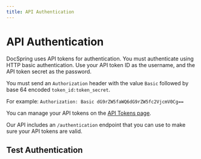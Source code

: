 ```yaml
---
title: API Authentication
---
```


# API Authentication

DocSpring uses API tokens for authentication. You must authenticate using HTTP basic authentication. Use your API token ID as the username,
and the API token secret as the password.

You must send an `Authorization` header with the value `Basic` followed by base 64 encoded `token_id:token_secret`.

For example: `Authorization: Basic dG9rZW5faWQ6dG9rZW5fc2VjcmV0Cg==`

You can manage your API tokens on the [API Tokens page](https://app.docspring.com/api_tokens).

Our API includes an `/authentication` endpoint that you can use to make sure your API tokens are valid.

## Test Authentication

<CodeSwitcher :languages="{javascript:'JavaScript', ruby:'Ruby', python:'Python', php:'PHP', csharp:'C#', bash:'bash'}">
<template v-slot:javascript>

```javascript
// This is a live example that you can run with Node

var DocSpring = require('docspring')

var config = new DocSpring.Configuration()
config.apiTokenId = 'yRaaR9JmTPtGX7EN'
config.apiTokenSecret = 'IB3TRkSdm4f2BdtU_D3YgxjdMB7l-r2fOgvxD1Yzwec'
client = new DocSpring.Client(config)

client.testAuthentication(function (error, response) {
  if (error) throw error
  console.log(response)
})
```

</template>
<template v-slot:ruby>

```ruby
require 'docspring'

ENV['DOCSPRING_TOKEN_ID'] = 'yRaaR9JmTPtGX7EN'
ENV['DOCSPRING_TOKEN_SECRET'] = 'IB3TRkSdm4f2BdtU_D3YgxjdMB7l-r2fOgvxD1Yzwec'

DocSpring.configure do |config|
  config.api_token_id = ENV['DOCSPRING_TOKEN_ID']
  config.api_token_secret = ENV['DOCSPRING_TOKEN_SECRET']
end

docspring = DocSpring::Client.new
docspring.test_authentication
# => #<DocSpring::InlineResponse200:0x012389abcdef @status="success">
```

</template>
<template v-slot:python>

```python
import docspring

client = docspring.Client()
client.api_client.configuration.api_token_id = "yRaaR9JmTPtGX7EN"
client.api_client.configuration.api_token_secret = "IB3TRkSdm4f2BdtU_D3YgxjdMB7l-r2fOgvxD1Yzwec"

client.test_authentication()
# => {'status': 'success'}
```

</template>
<template v-slot:php>

```php
<?php
// This is a live example that you can run in the PHP interactive shell (php -a)
$docspring = new DocSpring\Client();
$docspring->getConfig()->setUsername('yRaaR9JmTPtGX7EN');
$docspring->getConfig()->setPassword('IB3TRkSdm4f2BdtU_D3YgxjdMB7l-r2fOgvxD1Yzwec');

echo $docspring->testAuthentication();
# => { "status": "success" }
```

</template>
<template v-slot:csharp>

```csharp
using System;
using System.Diagnostics;
using DocSpring.Client.Api;
using DocSpring.Client.Client;
using DocSpring.Client.Model;

namespace Example
{
    public class DocSpringExample
    {
        public void main()
        {
          Configuration.Default.Username = "yRaaR9JmTPtGX7EN";
          Configuration.Default.Password = "IB3TRkSdm4f2BdtU_D3YgxjdMB7l-r2fOgvxD1Yzwec";

          var apiInstance = new PDFApi();
          // Test Authentication
          AuthenticationSuccessResponse result = apiInstance.TestAuthentication();
          Debug.WriteLine(result);
        }
    }
}
```

</template>
<template v-slot:bash>

```bash
curl -u DOCSPRING_TOKEN_ID:DOCSPRING_TOKEN_SECRET -X GET https://api.docspring.com/api/v1/authentication

# Live example:
curl -u yRaaR9JmTPtGX7EN:IB3TRkSdm4f2BdtU_D3YgxjdMB7l-r2fOgvxD1Yzwec -X GET https://api.docspring.com/api/v1/authentication
```

</template>
</CodeSwitcher>